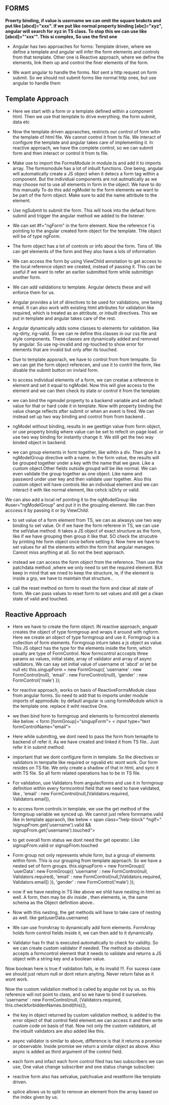**FORMS**
--------------------
**Proerty binding, if value is username we can omit the square brakcts and put like [abcd]="xxx". If we put like normal property binding [abc]="xyz", angular will search for xyz in TS class. To stop this we can use like [abcd]="'xxx'". This si complex, So use the first one**
 
- Angular has two approaches for forms: Template driven, where we define a template and angular will infer the form elements and controls from that template. Other one is Reactive approach, where we define the elements, link them up and control the finer elements of the form.

- We want angular to handle the forms. Not sent a http request on form submit. So we should not submit forms like normal http ones, but use angular to handle them

Template Approach
-----------------------

- Here we start with a form or a template defined within a component html. Then we use that template to drive everything. the form submit, data etc

- Now the template driven appraoches, restricts our control of form witin the template of html file. We cannot control it from ts file. We interact of configure the template and angular takes care of implementing it. In reactive approach, we have the complete control, so we can submit form and then interact or control it from ts file.

- Make use to import the FormsModule in module.ts and add it to imports array. The formsmodule has a lot of inbuilt functions.
One being, angular will automatically create a JS object when it detecs a form tag within a component. But the individual components are not autmatically as we may choose not to use all elements in form in the object. We have to do this manually
To do this add ngModel to the form elements we want to be part of the form object. Make sure to add the name attribute to the element.

- Use ngSubmit to submit the form. This will hook into the defautl form submit and trigger the angular method we added to the listener.

- We can set #f="ngForm" in the form element. Now the reference f is pointing to the angular created form object for the template. THe object will be of type ngForm. 

- The form object has a lot of controls or info about the form. Tons of. We can get elements of the form and they also have a lots of information

- We can access the form by using ViewChild annotation to get access to the local reference object we created, instead of passing it. This can be useful if we want to refer an earlier submitted form while submittign another form.

- We can add validations to template. Angular detects these and will enforce them for us.

- Angular provides a lot of directives to be used for validations, one being email. It can also work with existing html attributes for validation like required, which is treated as an attribute, or inbuilt directives. This we put in template and angular takes care of the rest.

- Angular dynamically adds some classes to elements for validation. like ng-dirty, ng-valid. So we can re define this classes in our css file and style components. These classes are dynamically added and removed by angular.
So use ng-invalid and ng-touched to show error for elements that are invalid but only after its touched.

- Due to template apporach, we have to control from from tempalte. So we can get the form object referecen, and use it to contril the form, like disable the submit button on invlaid form.

- to access individual elements of a form, we can creatae a reference in element and set it equal to ngModel. Now this will give access to the element and we can then check its state or control it from the template.

- we can bind the ngmodel property to a backend variable and set default value for that or hard code it in template.
Now with property binding the value change reflects after submit or when an event is fired. We can instead set up two way binding and control from from backend . 

- ngModel without binding, results in we geettign value from form object, or use property bindig where value can be set to refeclt on page load. or use two way binding for instantly change it. We still get the two way binded object in backend.

- we can group elements in form together, like wihtin a div. Then give it a ngModelGroup directive with a name. In the form value, the results will be grouped together under a key with the name that we gave. Like a custom object.Other fields outside groupd will be like normal. We can even validate the group together as one object. Like name and password under user key and then validate user together.  Also this custom object will have controls like an individual element and we can interact it with like normal element, like cehck isDirty or valid.

We can also add a local ref pointing it to the ngModelGroup like #user="ngModelGroup" and put it in the grouping element. We can then acccess it by passing it or by ViewChild.

- to set value of a form element from TS, we can as alwasys use two way binding  to set value. Or if we have the form referene in TS, we can use the setValue method. It takes a JS object of exact structure as the form, like if we have grouping then group it like that. SO check the strucutre by printing hte form object once before setting it. Now here we have to set values for all the elements within the form that angular manages. Cannot miss anything at all. So not the best approach.

- instead we can access the form object from the reference. Then use the patchdata method ,where we only need to set the required element. BUt keep in mind that we nned to keep the structure, ie, if the element is inside a grp, we have to maintain that structure..

- call the reset method on form to reset the form and clear all state of form. We can pass values to reset form to set values and still get a clean state of valid and touched.


**Reactive Approach**
----------------------------

- Here we have to create the form object. IN reactive approach, angualr creates the object of type formgroup and wraps it around with ngform. Here we create an object of type formgroup and use it. Formgroup is a collection of form elements.  Formgroup inturn takes a js object as value. 
This JS object has the type for the elements inside the form, which usually are type of FormControl. Now formcontrol acccepts three params as values, initial state, array of validator and array of async validators. We can say set initial value of username ot 'abcd' or let be null etc
 this.singupForm = new FormGroup({
      'username' : new FormControl(null),
      'email' : new FormControl(null),
      'gender' : new FormControl('male')
    });
    
 - for reactive approach,  works on basis of ReactiveFormsModule class from angular forms. So need to add that to imports under module imports of appmodule. by defautl angular is using formsModule which is the template one. replace it wiht reactive One.
 
 - we then bind form to formgroup and elements to formcontrol elements like below.
 < form  [formGroup]="singupForm"> 
 < input type="text formControlName="email">
 
 - Here while submittng, we dont need to pass the form from temaplte to backend of refer it. As we have created and linked it from TS file.. Just refer it in submit method.
 
 - important that we dont configure form in template. So the directives or validators in tempalte like required or ngvalid etc wont work. Our form resides on TS file. We only create a shadow of that in html, and sync it with TS file. So all form related operations has to be in TS file.


- For validation, use Validators from angular/forms and use it in formgroup definition within every formcontrol field that we need to have validated, like ,
 'email' : new FormControl(null,[Validators.required, Validators.email]),
 
 - to access form controls in template, we use the get method of the formgroup variable we synced up. We cannot just refere formname.valid like in template appraoch, like below
  < span class="help-block"
             *ngIf=" !signupFrom.get('username').valid && signupFrom.get('username').touched">
             
  - to get overall form status we dont need the get operator. Like signupFrom.valid or signupFrom.touched
  
  - Form group not only represents whole form, but a group of elements within form. This is our grouping from template approach. So we have a nested set of form groups.
   this.signupForm = new FormGroup({
      'userData': new FormGroup({
        'username' : new FormControl(null, Validators.required),
        'email' : new FormControl(null,[Validators.required, Validators.email])
      }),
      'gender' : new FormControl('male')
    });
    
 - now if we have nesting in TS like above we shld have nesting in html as well. A form, then may be div inside , then elements, ie, the same schema as the Object definition above..
 <form  [formGroup]="signupForm" (ngSubmit)="onSubmit()">  
        <div formGroupName="userData">
  
  - Now with this nesting, the get methods will  have to take care of nesting as well. like 
  get(userData.username)
  
  - We can use fromArray to dynamically add form elements. FormArray holds form control fields inside it, we can then add to it dynamically.
  
  - Validator has fn that is executed automatically to check for validity. So we can create custom validator if needed. The method as obvious accepts a formcontrol element that it needs to validate and returns a JS object with a string key and a boolean value.
  
 Now boolean here is true if validation fails, ie its invalid !!!. For sucess case we should just return null or dont return anyting. Never return false as it wont work.
 
 Now the custom validation method is called by angular not by us. so this reference will not point to class, and so we have to bind it ourselves.
 'username' : new FormControl(null, [Validators.required, this.checkforbiddenNames.bind(this)]),
 
 - the key in object returned by custom validation method,  is added to the error object of that control field element.we can access it and then write custom code on basis of that. Now not only the custom validators, all the inbuilt validators are also added like this.
 
 - async validator is similar to above, difference is that it returns a promise or observable. Inside promise we return a similar object as above. Also async is added as third argument of the control field.
 
 - each form and infact each form control filed has two subscribers we can use, One value change subscriber and one status change subsciber.
 
 - reactive form also has setvalue, patchvalue and resetform like template driven.
 
 - splice allows us to split to remove an element from the array based on the index given by us.
